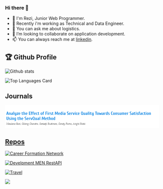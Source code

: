### Hi there 👋
- 🌱 I'm Rezi, Junior Web Programmer.
- 🔭 Recently i'm working as Technical and Data Engineer.
- 💬 You can ask me about logistics.
- 👯 I’m looking to collaborate on application development.
- 📫 You can always reach me at [linkedin](https://www.linkedin.com/in/rezimaulana/).

<h2>🏆 Github Profile</h2>

![Github stats](https://github-readme-stats.vercel.app/api?username=rezimaulana&theme=tokyonight&show_icons=true&count_private=true)


![Top Languages Card](https://github-readme-stats.vercel.app/api/top-langs/?username=rezimaulana&layout=compact)

## Journals

<a target="_blank" href="https://doi.org/10.29103/ijevs.v1i3.1592"><img src="https://github.com/rezimaulana/rezimaulana/blob/main/imgj1.png" alt="Journal 1">

## Repos

[![Career Formation Network](https://github-readme-stats.vercel.app/api/pin/?username=rezimaulana&repo=cfn&show_owner=true)](https://github.com/rezimaulana/cfn)

[![Develpment MEN RestAPI](https://github-readme-stats.vercel.app/api/pin/?username=rezimaulana&repo=DevMenRestApi&show_owner=true)](https://github.com/rezimaulana/DevMenRestApi)

[![Travel](https://github-readme-stats.vercel.app/api/pin/?username=rezimaulana&repo=travelci&show_owner=true)](https://github.com/rezimaulana/travelci)

![](https://komarev.com/ghpvc/?username=rezimaulana)
















<!--
**rezimaulana/rezimaulana** is a ✨ _special_ ✨ repository because its `README.md` (this file) appears on your GitHub profile.

### Hi there 👋

Here are some ideas to get you started:

- 🔭 I’m currently working on ...
- 🌱 I’m currently learning ...
- 👯 I’m looking to collaborate on ...
- 🤔 I’m looking for help with ...
- 💬 Ask me about ...
- 📫 How to reach me: ...
- 😄 Pronouns: ...
- ⚡ Fun fact: ...

![Github stats](https://github-readme-stats.vercel.app/api?username=rezimaulana&theme=highcontrast&show_icons=true&include_all_commits=true&count_private=true)
<img width=800 src="https://github-profile-trophy.vercel.app/?username=shinokada&column=9&theme=gruvbox&no-frame=true"/>
-->
